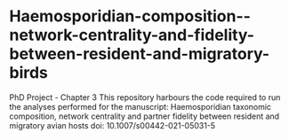 # Haemosporidian-composition--network-centrality-and-fidelity-between-resident-and-migratory-birds
PhD Project - Chapter 3
This repository harbours the code required to run the analyses performed for the manuscript:
Haemosporidian taxonomic composition, network centrality and partner fidelity between resident and migratory avian hosts
doi: 10.1007/s00442-021-05031-5

